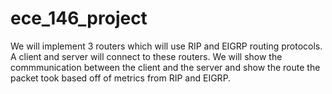 # ece_146_project

We will implement 3 routers which will use RIP and EIGRP routing protocols.
A client and server will connect to these routers. We will show the commmunication between the client and the server
and show the route the packet took based off of metrics from RIP and EIGRP.
